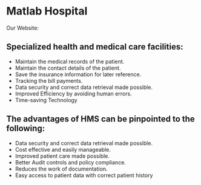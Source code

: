 # Matlab Hospital

Our Website:

## Specialized health and medical care facilities:

- Maintain the medical records of the patient.
- Maintain the contact details of the patient.
- Save the insurance information for later reference.
- Tracking the bill payments.
- Data security and correct data retrieval made possible.
- Improved Efficiency by avoiding human errors.
- Time-saving Technology

## The advantages of HMS can be pinpointed to the following:

- Data security and correct data retrieval made possible.
- Cost effective and easily manageable.
- Improved patient care made possible.
- Better Audit controls and policy compliance.
- Reduces the work of documentation.
- Easy access to patient data with correct patient history
